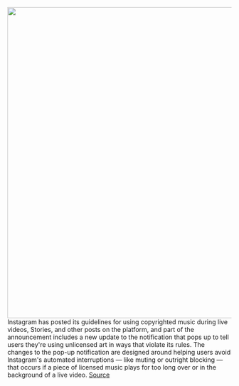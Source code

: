 <img src='https://cdn.vox-cdn.com/thumbor/hiEWEp0Buqc9DLmquoLCmMNEFy4=/0x0:2040x1360/1200x800/filters:focal(857x517:1183x843)/cdn.vox-cdn.com/uploads/chorus_image/image/66824391/acastro_190919_1777_instagram_0001.0.0.jpg' width='700px' /><br/>
Instagram has posted its guidelines for using copyrighted music during live videos, Stories, and other posts on the platform, and part of the announcement includes a new update to the notification that pops up to tell users they're using unlicensed art in ways that violate its rules. The changes to the pop-up notification are designed around helping users avoid Instagram's automated interruptions — like muting or outright blocking — that occurs if a piece of licensed music plays for too long over or in the background of a live video.
<a href='https://www.theverge.com/2020/5/20/21265620/instagram-music-copyright-notification-licensed-update-guidelines'> Source <a/>
